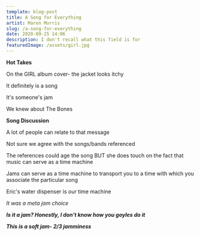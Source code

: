 ```yaml
---
template: blog-post
title: A Song for Everything
artist: Maren Morris
slug: /a-song-for-everything
date: 2020-09-25 14:06
description: I don't recall what this field is for
featuredImage: /assets/girl.jpg
---
```

**Hot Takes**

On the GIRL album cover- the jacket looks itchy

It definitely is a song

It's someone's jam

We knew about The Bones

**Song Discussion**

A lot of people can relate to that message 

Not sure we agree with the songs/bands referenced

The references could age the song BUT she does touch on the fact that music can serve as a time machine

Jams can serve as a time machine to transport you to a time with which you associate the particular song

Eric's water dispenser is *our* time machine

*It was a meta jam choice*

***Is it a jam? Honestly, I don't know how you goyles do it***

***This is a soft jam- 2/3 jamminess***